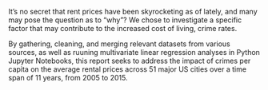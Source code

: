   It’s no secret that rent prices have been skyrocketing as of lately, and many may pose the question as to “why”? We chose to investigate a specific factor that may contribute to the increased cost of living, crime rates. 
  
  By gathering, cleaning, and merging relevant datasets from various sources, as well as ruuning multivariate linear regression analyses in Python Jupyter Notebooks, this report seeks to address the impact of crimes per capita on the average rental prices across 51 major US cities over a time span of 11 years, from 2005 to 2015.
